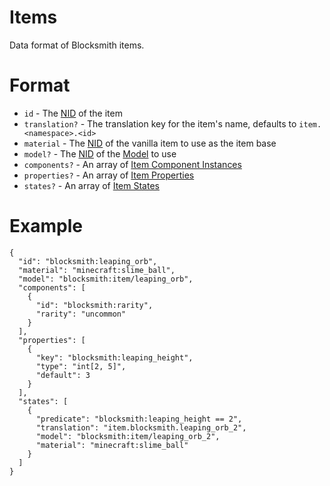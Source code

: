 # Items

Data format of Blocksmith items.

# Format
- `id` - The [NID](../../NID.md) of the item
- `translation?` - The translation key for the item's name, defaults to `item.<namespace>.<id>`
- `material` - The [NID](../../NID.md) of the vanilla item to use as the item base
- `model?` - The [NID](../../NID.md) of the [Model](../../assets/models/Models.md) to use
- `components?` - An array of [Item Component Instances](./components/ItemComponentInstance.md)
- `properties?` - An array of [Item Properties](./properties/ItemProperties.md)
- `states?` - An array of [Item States](./states/ItemStates.md)

# Example
```
{
  "id": "blocksmith:leaping_orb",
  "material": "minecraft:slime_ball",
  "model": "blocksmith:item/leaping_orb",
  "components": [
    {
      "id": "blocksmith:rarity",
      "rarity": "uncommon"
    }
  ],
  "properties": [
    {
      "key": "blocksmith:leaping_height",
      "type": "int[2, 5]",
      "default": 3
    }
  ],
  "states": [
    {
      "predicate": "blocksmith:leaping_height == 2",
      "translation": "item.blocksmith.leaping_orb_2",
      "model": "blocksmith:item/leaping_orb_2",
      "material": "minecraft:slime_ball"
    }
  ]
}
```